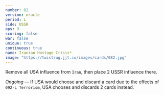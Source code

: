 ```yaml
---
number: 82
version: oracle
period: L
side: USSR
ops: 3
scoring: false
war: false
unique: true
continuous: true
name: Iranian Hostage Crisis*
image: "https://twistrug.jjt.io/images/cards/082.jpg"
---
```

Remove all USA influence from `Iran`, then place 2 USSR influence there.

*Ongoing* — If USA would choose and discard a card due to the effects of `092-L Terrorism`, USA chooses and discards 2 cards instead.
